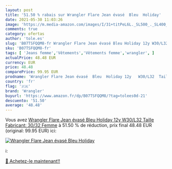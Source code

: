 ```yaml
---
layout: post
title: '51.50 % rabais sur Wrangler Flare Jean évasé  Bleu  Holiday'
date: 2021-05-30 11:03:26
image: 'https://m.media-amazon.com/images/I/31+titPeL6L._SL500_._SL400_.jpg'
comments: true
category: ofertas
author: 'tole.es'
slug: 'B07TSFQQM8-fr Wrangler Flare Jean évasé Bleu Holiday 12y W30/L32 Taille...'
sku: 'B07TSFQQM8-fr'
tags: [ 'Jeans femme','Vêtements','Vêtements femme','wrangler', ]
actualPrice: 48.48 EUR
currency: EUR
price: 48.48
comparePrice: 99.95 EUR
prodname: 'Wrangler Flare Jean évasé  Bleu  Holiday 12y   W30/L32  Taille Fabricant: 30/32  Femme'
country: 'fr'
flag: '🇫🇷'
brand: 'Wrangler'
buyurl: 'https://www.amazon.fr/dp/B07TSFQQM8/?tag=tolees0d-21'
descuento: '51.50'
average: '48.48'
---
```


Vous avez [Wrangler Flare Jean évasé  Bleu  Holiday 12y   W30/L32  Taille Fabricant: 30/32  Femme](https://www.amazon.fr/dp/B07TSFQQM8/?tag=tolees0d-21)  à  51.50 % de réduction, prix final  48.48 EUR (original: 99.95 EUR) ici:

[![Wrangler Flare Jean évasé  Bleu  Holiday](https://m.media-amazon.com/images/I/31+titPeL6L._SL500_._SL400_.jpg)](https://www.amazon.fr/dp/B07TSFQQM8/?tag=tolees0d-21)

ℹ️:


[🛒 Achetez-le maintenant!!](https://www.amazon.fr/dp/B07TSFQQM8/?tag=tolees0d-21)
